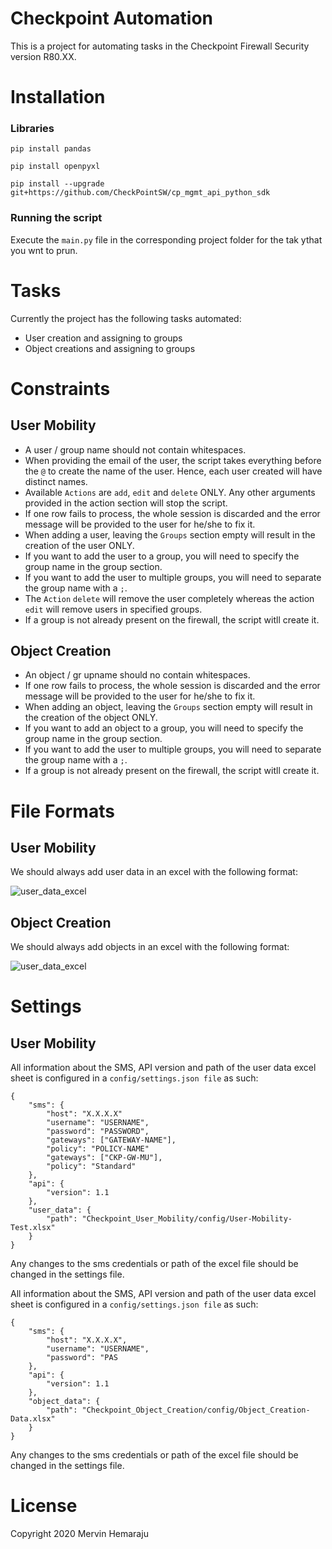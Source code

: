 # Checkpoint Automation

This is a project for automating tasks in the Checkpoint Firewall Security version R80.XX.


# Installation

### Libraries
```pip install pandas```

```pip install openpyxl```

```pip install --upgrade git+https://github.com/CheckPointSW/cp_mgmt_api_python_sdk```

### Running the script
Execute the ```main.py``` file in the corresponding project folder for the tak ythat you wnt to prun.

# Tasks

Currently the project has the following tasks automated:

- User creation and assigning to groups
- Object creations and assigning to groups


# Constraints

## User Mobility
-  A user / group name should not contain whitespaces.
- When providing the email of the user, the script takes everything before the ```@``` to create the name of the user. Hence, each user created will have distinct names.
- Available ```Actions``` are ```add```, ```edit``` and ```delete``` ONLY. Any other arguments provided in the action section will stop the script.
- If one row fails to process, the whole session is discarded and the error message will be provided to the user for he/she to fix it.
 - When adding a user, leaving the ```Groups``` section empty will result in the creation of the user ONLY.
- If you want to add the user to a group, you will need to specify the group name in the group section.
- If you want to add the user to multiple groups, you will need to separate the group name with a ```;```.
- The ```Action``` ```delete``` will remove the user completely whereas the action ```edit``` will remove users in specified groups.
- If a group is not already present on the firewall, the script witll create it.

## Object Creation
- An object / gr upname should no contain whitespaces.
- If one row fails to process, the whole session is discarded and the error message will be provided to the user for he/she to fix it.
- When adding an object, leaving the ```Groups``` section empty will result in the creation of the object ONLY.
-  If you want to add an object to a group, you will need to specify the group name in the group section.
-  If you want to add the user to multiple groups, you will need to separate the group name with a ```;```.
-  If a group is not already present on the firewall, the script witll create it.

# File Formats

## User Mobility

We should always add user data in an excel with the following format:

![user_data_excel](screenshots/user_creation_file_format.png)

## Object Creation

We should always add objects in an excel with the following format:

![user_data_excel](screenshots/object_creation_file_format.png)


# Settings

## User Mobility

All information about the SMS, API version and path of the user data excel sheet is configured in a ```config/settings.json file``` as such:

```
{
    "sms": {
        "host": "X.X.X.X"
        "username": "USERNAME",
        "password": "PASSWORD",
        "gateways": ["GATEWAY-NAME"],
        "policy": "POLICY-NAME"
        "gateways": ["CKP-GW-MU"],
        "policy": "Standard"
    },
    "api": {
        "version": 1.1
    },
    "user_data": {
        "path": "Checkpoint_User_Mobility/config/User-Mobility-Test.xlsx"
    }
}
```

Any changes to the sms credentials or path of the excel file should be changed in the settings file.


All information about the SMS, API version and path of the user data excel sheet is configured in a ```config/settings.json file``` as such:

```
{
    "sms": {
        "host": "X.X.X.X",
        "username": "USERNAME",
        "password": "PAS
    },
    "api": {
        "version": 1.1
    },
    "object_data": {
        "path": "Checkpoint_Object_Creation/config/Object_Creation-Data.xlsx"
    }
}
```

Any changes to the sms credentials or path of the excel file should be changed in the settings file.


# License
Copyright 2020 Mervin Hemaraju